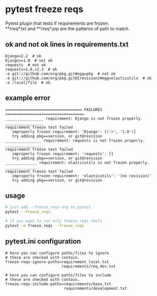 pytest freeze reqs
=================
Pytest plugin that tests if requirements are frozen.  
\*\*/req\*.txt and \*\*/req\*.pip are the patterns of path to match.

## ok and not ok lines in requirements.txt
```
Django<2.2  # ok
Django>=1.0  # not ok
requests  # not ok
requests>1.0,<2.3  # ok
-e git://github.com/org/pkg.git#egg=pkg  # not ok
-e git://github.com/org/pkg.git@{revision}#egg=elasticutils  # ok
-e /local/file  # ok
```

## example error
```
================================== FAILURES ===================================
_________________ requirement: Django is not frozen properly. _________________
requirement freeze test failed
   improperly frozen requirement: 'Django': [('>', '1.0')]
   try adding pkg==version, or git@revision
________________ requirement: requests is not frozen properly. ________________
requirement freeze test failed
   improperly frozen requirement: 'requests': []
   try adding pkg==version, or git@revision
______________ requirement: elasticutils is not frozen properly. ______________
requirement freeze test failed
   improperly frozen requirement: 'elasticutils': '[no revision]'
   try adding pkg==version, or git@revision
```

## usage
```sh
# just add --freeze_reqs arg to pytest
pytest --freeze_reqs

# if you want to run only freeze_reqs tests
pytest -m freeze_reqs --freeze_reqs
```

## pytest.ini configuration
```
# here you can configure paths/files to ignore
# these are checked with contain.
freeze-reqs-ignore-paths=requirement_local.txt
                         requirements/req_dev.txt

# here you can configure paths/files to include
# these are checked with contain.
freeze-reqs-include-paths=requirements/base.txt
                          requirements/development.txt
```

